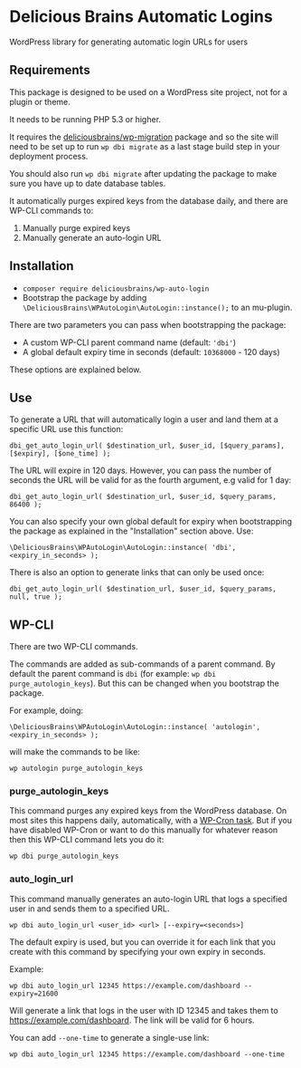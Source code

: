 # Delicious Brains Automatic Logins

WordPress library for generating automatic login URLs for users

## Requirements

This package is designed to be used on a WordPress site project, not for a plugin or theme.

It needs to be running PHP 5.3 or higher.

It requires the [deliciousbrains/wp-migration](https://github.com/deliciousbrains/wp-migrations) package and so the site will need to be set up to run `wp dbi migrate` as a last stage build step in your deployment process.

You should also run `wp dbi migrate` after updating the package to make sure you have up to date database tables.

It automatically purges expired keys from the database daily, and there are WP-CLI commands to:

1. Manually purge expired keys
2. Manually generate an auto-login URL

## Installation

- `composer require deliciousbrains/wp-auto-login`
- Bootstrap the package by adding `\DeliciousBrains\WPAutoLogin\AutoLogin::instance();` to an mu-plugin.

There are two parameters you can pass when bootstrapping the package:

 * A custom WP-CLI parent command name (default: `'dbi'`)
 * A global default expiry time in seconds (default: `10368000` - 120 days)

 These options are explained below.

## Use

To generate a URL that will automatically login a user and land them at a specific URL use this function:

`dbi_get_auto_login_url( $destination_url, $user_id, [$query_params], [$expiry], [$one_time] );`

The URL will expire in 120 days. However, you can pass the number of seconds the URL will be valid for as the fourth argument, e.g valid for 1 day:

`dbi_get_auto_login_url( $destination_url, $user_id, $query_params, 86400 );`

You can also specify your own global default for expiry when bootstrapping the package as explained in the "Installation" section above. Use:

`\DeliciousBrains\WPAutoLogin\AutoLogin::instance( 'dbi', <expiry_in_seconds> );`

There is also an option to generate links that can only be used once:

`dbi_get_auto_login_url( $destination_url, $user_id, $query_params, null, true );`

## WP-CLI

There are two WP-CLI commands.

The commands are added as sub-commands of a parent command. By default the parent command is `dbi` (for example: `wp dbi purge_autologin_keys`). But this can be changed when you bootstrap the package.

For example, doing:

`\DeliciousBrains\WPAutoLogin\AutoLogin::instance( 'autologin', <expiry_in_seconds> );`

will make the commands to be like:

`wp autologin purge_autologin_keys`

### purge_autologin_keys

This command purges any expired keys from the WordPress database. On most sites this happens daily, automatically, with a [WP-Cron task](https://developer.wordpress.org/plugins/cron/). But if you have disabled WP-Cron or want to do this manually for whatever reason then this WP-CLI command lets you do it:

`wp dbi purge_autologin_keys`

### auto_login_url

This command manually generates an auto-login URL that logs a specified user in and sends them to a specified URL.

`wp dbi auto_login_url <user_id> <url> [--expiry=<seconds>]`

The default expiry is used, but you can override it for each link that you create with this command by specifying your own expiry in seconds.

Example:

`wp dbi auto_login_url 12345 https://example.com/dashboard --expiry=21600`

Will generate a link that logs in the user with ID 12345 and takes them to https://example.com/dashboard. The link will be valid for 6 hours.

You can add `--one-time` to generate a single-use link:

`wp dbi auto_login_url 12345 https://example.com/dashboard --one-time`
